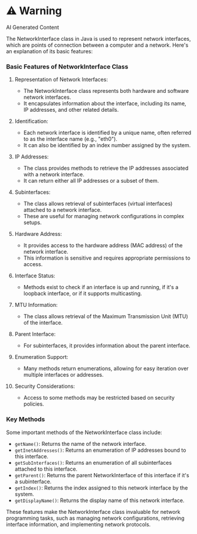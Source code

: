 <div class="warning"><h1>⚠️ Warning</h1><span>AI Generated Content</span></div>


The NetworkInterface class in Java is used to represent network interfaces, which are points of connection between a computer and a network. Here's an explanation of its basic features:

### Basic Features of NetworkInterface Class

1. Representation of Network Interfaces:
   - The NetworkInterface class represents both hardware and software network interfaces.
   - It encapsulates information about the interface, including its name, IP addresses, and other related details.

2. Identification:
   - Each network interface is identified by a unique name, often referred to as the interface name (e.g., "eth0").
   - It can also be identified by an index number assigned by the system.

3. IP Addresses:
   - The class provides methods to retrieve the IP addresses associated with a network interface.
   - It can return either all IP addresses or a subset of them.

4. Subinterfaces:
   - The class allows retrieval of subinterfaces (virtual interfaces) attached to a network interface.
   - These are useful for managing network configurations in complex setups.

5. Hardware Address:
   - It provides access to the hardware address (MAC address) of the network interface.
   - This information is sensitive and requires appropriate permissions to access.

6. Interface Status:
   - Methods exist to check if an interface is up and running, if it's a loopback interface, or if it supports multicasting.

7. MTU Information:
   - The class allows retrieval of the Maximum Transmission Unit (MTU) of the interface.

8. Parent Interface:
   - For subinterfaces, it provides information about the parent interface.

9. Enumeration Support:
   - Many methods return enumerations, allowing for easy iteration over multiple interfaces or addresses.

10. Security Considerations:
    - Access to some methods may be restricted based on security policies.

### Key Methods

Some important methods of the NetworkInterface class include:

- `getName()`: Returns the name of the network interface.
- `getInetAddresses()`: Returns an enumeration of IP addresses bound to this interface.
- `getSubInterfaces()`: Returns an enumeration of all subinterfaces attached to this interface.
- `getParent()`: Returns the parent NetworkInterface of this interface if it's a subinterface.
- `getIndex()`: Returns the index assigned to this network interface by the system.
- `getDisplayName()`: Returns the display name of this network interface.

These features make the NetworkInterface class invaluable for network programming tasks, such as managing network configurations, retrieving interface information, and implementing network protocols.